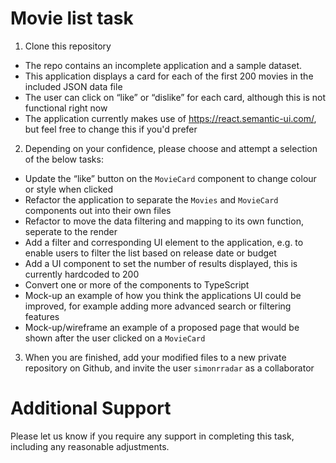 # Movie list task
1. Clone this repository
* The repo contains an incomplete application and a sample dataset.
* This application displays a card for each of the first 200 movies in the included JSON data file
* The user can click on “like” or “dislike” for each card, although this is not functional right now
* The application currently makes use of https://react.semantic-ui.com/, but feel free to change this if you'd prefer
2. Depending on your confidence, please choose and attempt a selection of the below tasks:
* Update the “like” button on the `MovieCard` component to change colour or style when clicked
* Refactor the application to separate the `Movies` and `MovieCard` components out into their own files
* Refactor to move the data filtering and mapping to its own function, seperate to the render
* Add a filter and corresponding UI element to the application, e.g. to enable users to filter the list based on release date or budget
* Add a UI component to set the number of results displayed, this is currently hardcoded to 200
* Convert one or more of the components to TypeScript
* Mock-up an example of how you think the applications UI could be improved, for example adding more advanced search or filtering features
* Mock-up/wireframe an example of a proposed page that would be shown after the user clicked on a `MovieCard`
3.	When you are finished, add your modified files to a new private repository on Github, and invite the user `simonrradar` as a collaborator

# Additional Support
Please let us know if you require any support in completing this task, including any reasonable adjustments.
